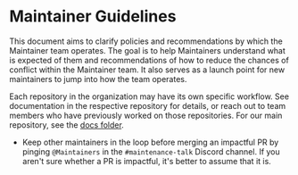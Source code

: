 # Maintainer Guidelines

This document aims to clarify policies and recommendations by which the Maintainer team operates. The goal is to help Maintainers understand what is expected of them and recommendations of how to reduce the chances of conflict within the Maintainer team. It also serves as a launch point for new maintainers to jump into how the team operates.

Each repository in the organization may have its own specific workflow. See documentation in the respective repository for details, or reach out to team members who have previously worked on those repositories. For our main repository, see the [docs folder](https://github.com/neoforged/NeoForge/tree/1.21.x/docs).

- Keep other maintainers in the loop before merging an impactful PR by pinging `@Maintainers` in the `#maintenance-talk` Discord channel. If you aren't sure whether a PR is impactful, it's better to assume that it is.

